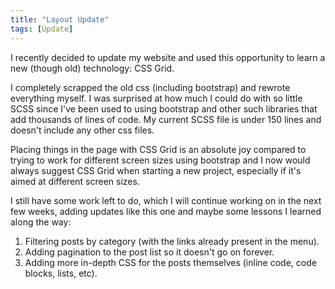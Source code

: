 ```yaml
---
title: "Layout Update"
tags: [Update]
---
```

I recently decided to update my website and used this opportunity to learn a new (though old) technology: CSS Grid.

<!-- truncate -->

I completely scrapped the old css (including bootstrap) and rewrote everything myself. I was surprised at how much I could do with so little SCSS since I've been used to using bootstrap and other such libraries that add thousands of lines of code. My current SCSS file is under 150 lines and doesn't include any other css files.

Placing things in the page with CSS Grid is an absolute joy compared to trying to work for different screen sizes using bootstrap and I now would always suggest CSS Grid when starting a new project, especially if it's aimed at different screen sizes.

I still have some work left to do, which I will continue working on in the next few weeks, adding updates like this one and maybe some lessons I learned along the way:
1. Filtering posts by category (with the links already present in the menu).
2. Adding pagination to the post list so it doesn't go on forever.
3. Adding more in-depth CSS for the posts themselves (inline code, code blocks, lists, etc).
